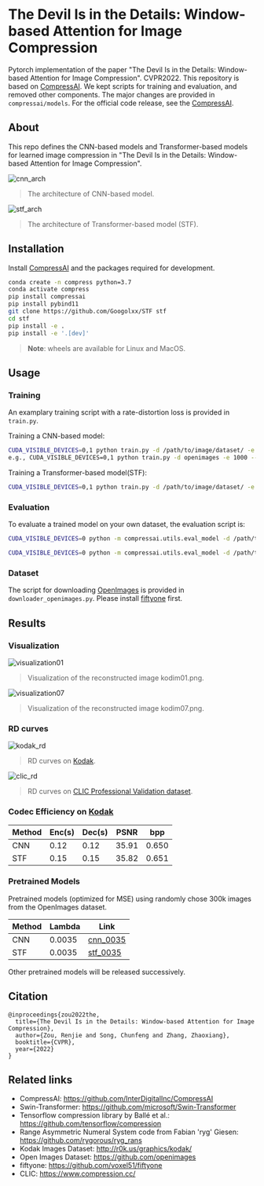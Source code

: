 # The Devil Is in the Details: Window-based Attention for Image Compression
Pytorch implementation of the paper "The Devil Is in the Details: Window-based Attention for Image Compression". CVPR2022.
This repository is based on [CompressAI](https://github.com/InterDigitalInc/CompressAI). We kept scripts for training and evaluation, and removed other components. The major changes are provided in `compressai/models`. For the official code release, see the [CompressAI](https://github.com/InterDigitalInc/CompressAI).

## About
This repo defines the CNN-based models and Transformer-based models for learned image compression in "The Devil Is in the Details: Window-based Attention for Image Compression".


![cnn_arch](https://github.com/Googolxx/STF/blob/main/assets/cnn_arch.png)
>  The architecture of CNN-based model.

![stf_arch](https://github.com/Googolxx/STF/blob/main/assets/stf_arch.png)
>  The architecture of Transformer-based model (STF).


## Installation

Install [CompressAI](https://github.com/InterDigitalInc/CompressAI) and the packages required for development.
```bash
conda create -n compress python=3.7
conda activate compress
pip install compressai
pip install pybind11
git clone https://github.com/Googolxx/STF stf
cd stf
pip install -e .
pip install -e '.[dev]'
```

> **Note**: wheels are available for Linux and MacOS.

## Usage

### Training
An examplary training script with a rate-distortion loss is provided in
`train.py`. 

Training a CNN-based model:
```bash
CUDA_VISIBLE_DEVICES=0,1 python train.py -d /path/to/image/dataset/ -e 1000 --batch-size 16 --save --save_path /path/to/save/ -m cnn --cuda --lambda 0.0035
e.g., CUDA_VISIBLE_DEVICES=0,1 python train.py -d openimages -e 1000 --batch-size 16 --save --save_path ckpt/cnn_0035.pth.tar -m cnn --cuda --lambda 0.0035
```
Training a Transformer-based model(STF):
```bash
CUDA_VISIBLE_DEVICES=0,1 python train.py -d /path/to/image/dataset/ -e 1000 --batch-size 16 --save --save_path /path/to/save/ -m stf --cuda --lambda 0.0035
```


### Evaluation

To evaluate a trained model on your own dataset, the evaluation script is:

```bash
CUDA_VISIBLE_DEVICES=0 python -m compressai.utils.eval_model -d /path/to/image/folder/ -r /path/to/reconstruction/folder/ -a stf -p /path/to/checkpoint/ --cuda
```
```bash
CUDA_VISIBLE_DEVICES=0 python -m compressai.utils.eval_model -d /path/to/image/folder/ -r /path/to/reconstruction/folder/ -a cnn -p /path/to/checkpoint/ --cuda
```


### Dataset
The script for downloading [OpenImages](https://github.com/openimages) is provided in `downloader_openimages.py`. Please install [fiftyone](https://github.com/voxel51/fiftyone) first.

## Results

### Visualization

![visualization01](https://github.com/Googolxx/STF/blob/main/assets/detail_01.png)
>  Visualization of the reconstructed image kodim01.png.

![visualization07](https://github.com/Googolxx/STF/blob/main/assets/detail_07.png)
>  Visualization of the reconstructed image kodim07.png.
>
### RD curves

![kodak_rd](https://github.com/Googolxx/STF/blob/main/assets/kodak_rd.png)
>  RD curves on [Kodak](http://r0k.us/graphics/kodak/).

![clic_rd](https://github.com/Googolxx/STF/blob/main/assets/clic_rd.png)
>  RD curves on [CLIC Professional Validation dataset](https://www.compression.cc/).

### Codec Efficiency on [Kodak](http://r0k.us/graphics/kodak/)
| Method | Enc(s) | Dec(s) | PSNR | bpp |
| ------------ | ------ | ------ | ------ | ------ |
| CNN | 0.12 | 0.12 | 35.91 | 0.650 |
| STF | 0.15 | 0.15 | 35.82 | 0.651 |

### Pretrained Models
Pretrained models (optimized for MSE) using  randomly chose 300k images from the OpenImages dataset.

| Method | Lambda | Link |
| ---- | ------ | ------ |
| CNN | 0.0035 | [cnn_0035](https://drive.google.com/file/d/1VUV6_Ws-3X6VZDKkfOVPQel8nr7ecut9/view?usp=sharing) |
| STF | 0.0035 | [stf_0035](https://drive.google.com/file/d/1OFzZoEaofNgsimBuOPHtgOJiGsR_RS-M/view?usp=sharing) |

Other pretrained models will be released successively.
## Citation
```
@inproceedings{zou2022the,
  title={The Devil Is in the Details: Window-based Attention for Image Compression},
  author={Zou, Renjie and Song, Chunfeng and Zhang, Zhaoxiang},
  booktitle={CVPR},
  year={2022}
}
```

## Related links
 * CompressAI: https://github.com/InterDigitalInc/CompressAI
 * Swin-Transformer: https://github.com/microsoft/Swin-Transformer
 * Tensorflow compression library by Ballé et al.: https://github.com/tensorflow/compression
 * Range Asymmetric Numeral System code from Fabian 'ryg' Giesen: https://github.com/rygorous/ryg_rans
 * Kodak Images Dataset: http://r0k.us/graphics/kodak/
 * Open Images Dataset: https://github.com/openimages
 * fiftyone: https://github.com/voxel51/fiftyone
 * CLIC: https://www.compression.cc/


